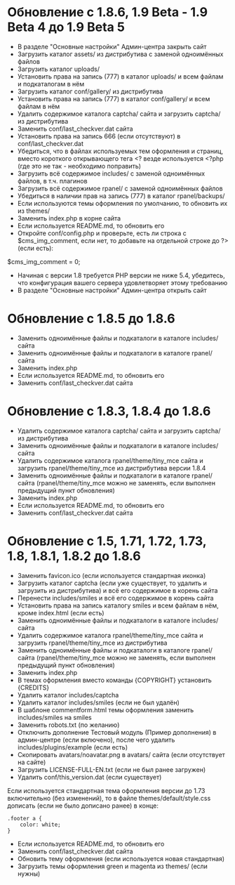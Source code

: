Обновление с 1.8.6, 1.9 Beta - 1.9 Beta 4 до 1.9 Beta 5
=======================================================

* В разделе "Основные настройки" Админ-центра закрыть сайт
* Загрузить каталог assets/ из дистрибутива с заменой одноимённых файлов
* Загрузить каталог uploads/
* Установить права на запись (777) в каталог uploads/ и всем файлам и подкаталогам в нём
* Загрузить каталог conf/gallery/ из дистрибутива
* Установить права на запись (777) в каталог conf/gallery/ и всем файлам в нём
* Удалить содержимое каталога captcha/ сайта и загрузить captcha/ из дистрибутива
* Заменить conf/last_checkver.dat сайта
* Установить права на запись 666 (если отсутствуют) в conf/last_checkver.dat
* Убедиться, что в файлах используемых тем оформления и страниц, вместо короткого открывающего тега <? везде используется <?php (где это не так - необходимо поправить)
* Загрузить всё содержимое includes/ с заменой одноимённых файлов, в т.ч. плагинов
* Загрузить всё содержимое rpanel/ с заменой одноимённых файлов
* Убедиться в наличии прав на запись (777) в каталог rpanel/backups/
* Если используются темы оформления по умолчанию, то обновить их из themes/
* Заменить index.php в корне сайта
* Если используется README.md, то обновить его
* Откройте conf/config.php и проверьте, есть ли строка с $cms_img_comment, если нет,
то добавьте на отдельной строке до ?> (если есть):

 $cms_img_comment = 0;
 
* Начиная с версии 1.8 требуется PHP версии не ниже 5.4, убедитесь, что конфигурация
вашего сервера удовлетворяет этому требованию
* В разделе "Основные настройки" Админ-центра открыть сайт

Обновление с 1.8.5 до 1.8.6
================================================================================

* Заменить одноимённые файлы и подкаталоги в каталоге includes/ сайта
* Заменить одноимённые файлы и подкаталоги в каталоге rpanel/ сайта
* Заменить index.php
* Если используется README.md, то обновить его
* Заменить conf/last_checkver.dat сайта

Обновление с 1.8.3, 1.8.4 до 1.8.6
================================================================================

* Удалить содержимое каталога captcha/ сайта и загрузить captcha/ из дистрибутива
* Заменить одноимённые файлы и подкаталоги в каталоге includes/ сайта
* Удалить содержимое каталога rpanel/theme/tiny_mce сайта и загрузить rpanel/theme/tiny_mce из дистрибутива версии 1.8.4
* Заменить одноимённые файлы и подкаталоги в каталоге rpanel/ сайта (rpanel/theme/tiny_mce можно не заменять, если выполнен предыдущий пункт обновления)
* Заменить index.php
* Если используется README.md, то обновить его
* Заменить conf/last_checkver.dat сайта

Обновление с 1.5, 1.71, 1.72, 1.73, 1.8, 1.8.1, 1.8.2 до 1.8.6
================================================================================

* Заменить favicon.ico (если используется стандартная иконка)
* Загрузить каталог captcha (если уже существует, то удалить и загрузить из дистрибутива) и всё его содержимое в корень сайта
* Перенести includes/smiles и всё его содержимое в корень сайта
* Установить права на запись каталогу smiles и всем файлам в нём, кроме index.html (если есть)
* Заменить одноимённые файлы и подкаталоги в каталоге includes/ сайта
* Удалить содержимое каталога rpanel/theme/tiny_mce сайта и загрузить rpanel/theme/tiny_mce из дистрибутива
* Заменить одноимённые файлы и подкаталоги в каталоге rpanel/ сайта (rpanel/theme/tiny_mce можно не заменять, если выполнен предыдущий пункт обновления)
* Заменить index.php
* В темах оформления вместо команды {COPYRIGHT} установить {CREDITS}
* Удалить каталог includes/captcha
* Удалить каталог includes/smiles (если не был удалён)
* В шаблоне commentform.html темы оформления заменить includes/smiles на smiles
* Заменить robots.txt (по желанию)
* Отключить дополнение Тестовый модуль (Пример дополнения) в админ-центре (если включено), после чего удалить includes/plugins/example (если есть)
* Скопировать avatars/noavatar.png в avatars/ сайта (если отсутствует на сайте)
* Загрузить LICENSE-FULL-EN.txt (если не был ранее загружен)
* Удалить conf/this_version.dat (если существует)

Если используется стандартная тема оформления версии до 1.73 включительно (без изменений), то в файле themes/default/style.css дописать (если не было дописано ранее) в конце:

	.footer a {
        color: white;
    }

* Если используется README.md, то обновить его
* Заменить conf/last_checkver.dat сайта
* Обновить тему оформления (если используется новая стандартная)
* Загрузить темы оформления green и magenta из themes/ (если нужны)
